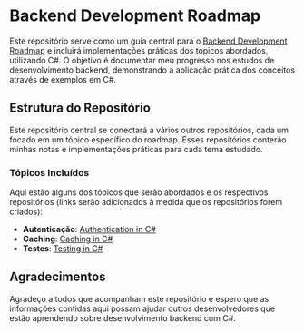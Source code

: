 # Backend Development Roadmap

Este repositório serve como um guia central para o [Backend Development Roadmap](https://roadmap.sh/backend) e incluirá implementações práticas dos tópicos abordados, utilizando C#. O objetivo é documentar meu progresso nos estudos de desenvolvimento backend, demonstrando a aplicação prática dos conceitos através de exemplos em C#.

## Estrutura do Repositório

Este repositório central se conectará a vários outros repositórios, cada um focado em um tópico específico do roadmap. Esses repositórios conterão minhas notas e implementações práticas para cada tema estudado.

### Tópicos Incluídos

Aqui estão alguns dos tópicos que serão abordados e os respectivos repositórios (links serão adicionados à medida que os repositórios forem criados):

- **Autenticação**: [Authentication in C#](https://github.com/GuilhermeGonSoares/Authentication-Jwt)
- **Caching**: [Caching in C#](https://github.com/GuilhermeGonSoares/Caching)
- **Testes**: [Testing in C#](https://github.com/GuilhermeGonSoares/Testing)

## Agradecimentos

Agradeço a todos que acompanham este repositório e espero que as informações contidas aqui possam ajudar outros desenvolvedores que estão aprendendo sobre desenvolvimento backend com C#.

